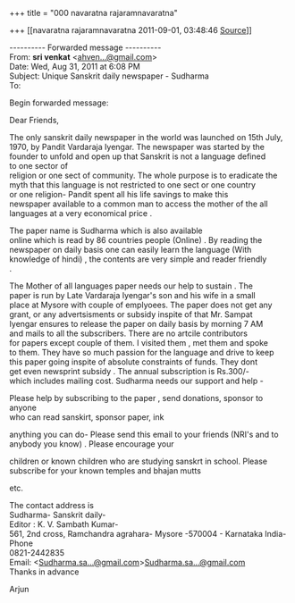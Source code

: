+++
title = "000 navaratna rajaramnavaratna"

+++
[[navaratna rajaramnavaratna	2011-09-01, 03:48:46 [Source](https://groups.google.com/g/bvparishat/c/yiEY4wXzaaE)]]



  
  

---------- Forwarded message ----------  
From: **sri venkat** \<[ahven...@gmail.com]()\>  
Date: Wed, Aug 31, 2011 at 6:08 PM  
Subject: Unique Sanskrit daily newspaper - Sudharma  
To:  
  
  
Begin forwarded message:  
  
Dear Friends,  
  
  
The only sanskrit daily newspaper in the world was launched on 15th July,  
1970, by Pandit Vardaraja Iyengar. The newspaper was started by the  
founder to unfold and open up that Sanskrit is not a language defined  
to one sector of  
religion or one sect of community. The whole purpose is to eradicate the  
myth that this language is not restricted to one sect or one country  
or one religion- Pandit spent all his life savings to make this  
newspaper available to a common man to access the mother of the all  
languages at a very economical price .  
  
The paper name is Sudharma which is also available  
online which is read by 86 countries people (Online) . By reading the  
newspaper on daily basis one can easily learn the language (With  
knowledge of hindi) , the contents are very simple and reader friendly  
.  
  
The Mother of all languages paper needs our help to sustain . The  
paper is run by Late Vardaraja Iyengar's son and his wife in a small  
place at Mysore with couple of emplyoees. The paper does not get any  
grant, or any advertsisments or subsidy inspite of that Mr. Sampat  
Iyengar ensures to release the paper on daily basis by morning 7 AM  
and mails to all the subscribers. There are no artcile contributors  
for papers except couple of them. I visited them , met them and spoke  
to them. They have so much passion for the language and drive to keep  
this paper going inspite of absolute constraints of funds. They dont  
get even newsprint subsidy . The annual subscription is Rs.300/-  
which includes mailing cost. Sudharma needs our support and help -  
  
Please help by subscribing to the paper , send donations, sponsor to anyone  
who can read sanskirt, sponsor paper, ink  
  
anything you can do- Please send this email to your friends (NRI's and to  
anybody you know) . Please encourage your  
  
children or known children who are studying sanskrt in school. Please  
subscribe for your known temples and bhajan mutts  
  
etc.  
  
The contact address is  
Sudharma- Sanskrit daily-  
Editor : K. V. Sambath Kumar-  
561, 2nd cross, Ramchandra agrahara- Mysore -570004 - Karnataka India- Phone  
0821-2442835  
Email: \<[Sudharma.sa...@gmail.com]()\>[Sudharma.sa...@gmail.com]()  
Thanks in advance  
  
Arjun  

  

